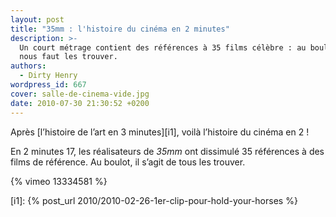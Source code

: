 ```yaml
---
layout: post
title: "35mm : l'histoire du cinéma en 2 minutes"
description: >-
  Un court métrage contient des références à 35 films célèbre : au boulot, il
  nous faut les trouver.
authors:
  - Dirty Henry
wordpress_id: 667
cover: salle-de-cinema-vide.jpg
date: 2010-07-30 21:30:52 +0200
---
```


Après [l’histoire de l’art en 3 minutes][i1], voilà l’histoire du cinéma en 2 !

En 2 minutes 17, les réalisateurs de _35mm_ ont dissimulé 35 références à des
films de référence. Au boulot, il s’agit de tous les trouver.

{% vimeo 13334581 %}

[i1]: {% post_url 2010/2010-02-26-1er-clip-pour-hold-your-horses %}
